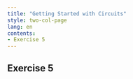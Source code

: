 ```yaml
---
title: "Getting Started with Circuits"
style: two-col-page
lang: en
contents:
- Exercise 5
---
```


## Exercise 5
